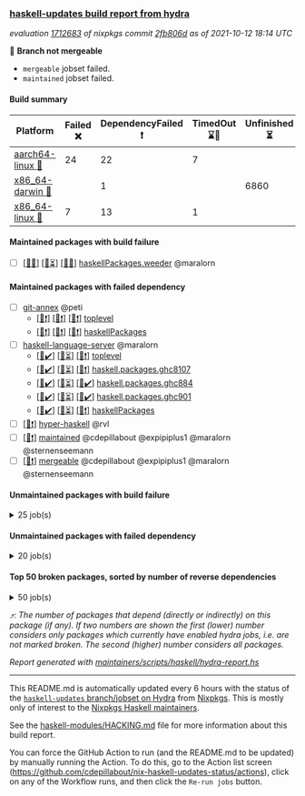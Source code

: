 ### [haskell-updates build report from hydra](https://hydra.nixos.org/jobset/nixpkgs/haskell-updates)
*evaluation [1712683](https://hydra.nixos.org/eval/1712683) of nixpkgs commit [2fb806d](https://github.com/NixOS/nixpkgs/commits/2fb806dba040bddd93d87e054b88a65c42976dc4) as of 2021-10-12 18:14 UTC*

:red_circle: **Branch not mergeable**
  * `mergeable` jobset failed.
  * `maintained` jobset failed.

#### Build summary

 | Platform | Failed :x: | DependencyFailed :heavy_exclamation_mark: | TimedOut :hourglass::no_entry_sign: | Unfinished :hourglass_flowing_sand: | Success :heavy_check_mark: | 
 | --- | --- | --- | --- | --- | --- | 
 | [aarch64-linux :iphone:](https://hydra.nixos.org/eval/1712683?filter=.aarch64-linux) | 24 | 22 | 7 |  | 6855 | 
 | [x86_64-darwin :apple:](https://hydra.nixos.org/eval/1712683?filter=.x86_64-darwin) |  | 1 |  | 6860 |  | 
 | [x86_64-linux :penguin:](https://hydra.nixos.org/eval/1712683?filter=.x86_64-linux) | 7 | 13 | 1 |  | 6933 | 
#### Maintained packages with build failure
- [ ] [[:iphone::x:]](https://hydra.nixos.org/build/155756657) [[:apple::hourglass_flowing_sand:]](https://hydra.nixos.org/build/155756178) [[:penguin::x:]](https://hydra.nixos.org/build/155759208) [haskellPackages.weeder](https://hydra.nixos.org/eval/1712683?filter=haskellPackages.weeder) @maralorn
#### Maintained packages with failed dependency
- [ ] [git-annex](https://hydra.nixos.org/eval/1712683?filter=git-annex) @peti
  - [[:iphone::heavy_exclamation_mark:]](https://hydra.nixos.org/build/155770629) [[:apple::heavy_exclamation_mark:]](https://hydra.nixos.org/build/155758315) [[:penguin::heavy_exclamation_mark:]](https://hydra.nixos.org/build/155771018) [toplevel](https://hydra.nixos.org/eval/1712683?filter=git-annex)
  - [[:iphone::heavy_exclamation_mark:]](https://hydra.nixos.org/build/155770313) [[:apple::heavy_exclamation_mark:]](https://hydra.nixos.org/build/155758740) [[:penguin::heavy_exclamation_mark:]](https://hydra.nixos.org/build/155770693) [haskellPackages](https://hydra.nixos.org/eval/1712683?filter=haskellPackages.git-annex)
- [ ] [haskell-language-server](https://hydra.nixos.org/eval/1712683?filter=haskell-language-server) @maralorn
  - [[:iphone::heavy_check_mark:]](https://hydra.nixos.org/build/155756458) [[:apple::hourglass_flowing_sand:]](https://hydra.nixos.org/build/155756793) [[:penguin::heavy_exclamation_mark:]](https://hydra.nixos.org/build/155759068) [toplevel](https://hydra.nixos.org/eval/1712683?filter=haskell-language-server)
  - [[:iphone::heavy_check_mark:]](https://hydra.nixos.org/build/155757970) [[:apple::hourglass_flowing_sand:]](https://hydra.nixos.org/build/155756392) [[:penguin::heavy_exclamation_mark:]](https://hydra.nixos.org/build/155757480) [haskell.packages.ghc8107](https://hydra.nixos.org/eval/1712683?filter=haskell.packages.ghc8107.haskell-language-server)
  - [[:iphone::heavy_check_mark:]](https://hydra.nixos.org/build/155756879) [[:apple::hourglass_flowing_sand:]](https://hydra.nixos.org/build/155757191) [[:penguin::heavy_check_mark:]](https://hydra.nixos.org/build/155758997) [haskell.packages.ghc884](https://hydra.nixos.org/eval/1712683?filter=haskell.packages.ghc884.haskell-language-server)
  - [[:iphone::heavy_check_mark:]](https://hydra.nixos.org/build/155759064) [[:apple::hourglass_flowing_sand:]](https://hydra.nixos.org/build/155756438) [[:penguin::heavy_check_mark:]](https://hydra.nixos.org/build/155758464) [haskell.packages.ghc901](https://hydra.nixos.org/eval/1712683?filter=haskell.packages.ghc901.haskell-language-server)
  - [[:iphone::heavy_check_mark:]](https://hydra.nixos.org/build/155756277) [[:apple::hourglass_flowing_sand:]](https://hydra.nixos.org/build/155757941) [[:penguin::heavy_exclamation_mark:]](https://hydra.nixos.org/build/155757673) [haskellPackages](https://hydra.nixos.org/eval/1712683?filter=haskellPackages.haskell-language-server)
- [ ] [[:penguin::heavy_exclamation_mark:]](https://hydra.nixos.org/build/155770344) [hyper-haskell](https://hydra.nixos.org/eval/1712683?filter=hyper-haskell) @rvl
- [ ] [[:penguin::heavy_exclamation_mark:]](https://hydra.nixos.org/build/155847289) [maintained](https://hydra.nixos.org/eval/1712683?filter=maintained) @cdepillabout @expipiplus1 @maralorn @sternenseemann
- [ ] [[:penguin::heavy_exclamation_mark:]](https://hydra.nixos.org/build/155847308) [mergeable](https://hydra.nixos.org/eval/1712683?filter=mergeable) @cdepillabout @expipiplus1 @maralorn @sternenseemann
#### Unmaintained packages with build failure
<details><summary>25 job(s) </summary>

- [ ] [[:iphone::x:]](https://hydra.nixos.org/build/155232856) [[:apple::hourglass_flowing_sand:]](https://hydra.nixos.org/build/155721016) [[:penguin::heavy_check_mark:]](https://hydra.nixos.org/build/155243853) [haskellPackages.libBF](https://hydra.nixos.org/eval/1712683?filter=haskellPackages.libBF)  :arrow_heading_up: 4 | 20
- [ ] [[:iphone::x:]](https://hydra.nixos.org/build/155593976) [[:apple::hourglass_flowing_sand:]](https://hydra.nixos.org/build/155722014) [[:penguin::heavy_check_mark:]](https://hydra.nixos.org/build/155594865) [haskellPackages.ptr-poker](https://hydra.nixos.org/eval/1712683?filter=haskellPackages.ptr-poker)  :arrow_heading_up: 3 | 4
- [ ] [[:iphone::x:]](https://hydra.nixos.org/build/155757148) [[:apple::hourglass_flowing_sand:]](https://hydra.nixos.org/build/155758262) [[:penguin::x:]](https://hydra.nixos.org/build/155758291) [haskellPackages.short-vec](https://hydra.nixos.org/eval/1712683?filter=haskellPackages.short-vec)  :arrow_heading_up: 3 | 3
- [ ] [[:iphone::x:]](https://hydra.nixos.org/build/155759077) [[:apple::hourglass_flowing_sand:]](https://hydra.nixos.org/build/155758302) [[:penguin::x:]](https://hydra.nixos.org/build/155757417) [haskellPackages.github](https://hydra.nixos.org/eval/1712683?filter=haskellPackages.github)  :arrow_heading_up: 2 | 8
- [ ] [[:iphone::x:]](https://hydra.nixos.org/build/155594340) [[:apple::hourglass_flowing_sand:]](https://hydra.nixos.org/build/155722138) [[:penguin::heavy_check_mark:]](https://hydra.nixos.org/build/155597794) [haskellPackages.factory](https://hydra.nixos.org/eval/1712683?filter=haskellPackages.factory)  :arrow_heading_up: 2 | 4
- [ ] [[:iphone::x:]](https://hydra.nixos.org/build/155744091) [[:apple::hourglass_flowing_sand:]](https://hydra.nixos.org/build/155744085) [[:penguin::heavy_check_mark:]](https://hydra.nixos.org/build/155744086) [haskellPackages.quic](https://hydra.nixos.org/eval/1712683?filter=haskellPackages.quic)  :arrow_heading_up: 2 | 2
- [ ] [[:iphone::x:]](https://hydra.nixos.org/build/155598410) [[:apple::hourglass_flowing_sand:]](https://hydra.nixos.org/build/155723430) [[:penguin::heavy_check_mark:]](https://hydra.nixos.org/build/155596024) [haskellPackages.OrderedBits](https://hydra.nixos.org/eval/1712683?filter=haskellPackages.OrderedBits)  :arrow_heading_up: 1 | 36
- [ ] [[:iphone::x:]](https://hydra.nixos.org/build/155601408) [[:apple::hourglass_flowing_sand:]](https://hydra.nixos.org/build/155720995) [[:penguin::heavy_check_mark:]](https://hydra.nixos.org/build/155594896) [haskellPackages.type-natural](https://hydra.nixos.org/eval/1712683?filter=haskellPackages.type-natural)  :arrow_heading_up: 1 | 4
- [ ] [[:iphone::x:]](https://hydra.nixos.org/build/155241261) [[:apple::hourglass_flowing_sand:]](https://hydra.nixos.org/build/155726085) [[:penguin::heavy_check_mark:]](https://hydra.nixos.org/build/155238846) [haskellPackages.long-double](https://hydra.nixos.org/eval/1712683?filter=haskellPackages.long-double)  :arrow_heading_up: 1 | 2
- [ ] [[:iphone::x:]](https://hydra.nixos.org/build/155248867) [[:apple::hourglass_flowing_sand:]](https://hydra.nixos.org/build/155720190) [[:penguin::heavy_check_mark:]](https://hydra.nixos.org/build/155230089) [haskellPackages.easytensor](https://hydra.nixos.org/eval/1712683?filter=haskellPackages.easytensor)  :arrow_heading_up: 1 | 1
- [ ] [[:iphone::heavy_check_mark:]](https://hydra.nixos.org/build/155757226) [[:apple::hourglass_flowing_sand:]](https://hydra.nixos.org/build/155757578) [[:penguin::x:]](https://hydra.nixos.org/build/155757529) [haskellPackages.hls-haddock-comments-plugin](https://hydra.nixos.org/eval/1712683?filter=haskellPackages.hls-haddock-comments-plugin)  :arrow_heading_up: 1 | 1
- [ ] [[:iphone::x:]](https://hydra.nixos.org/build/155231800) [[:apple::hourglass_flowing_sand:]](https://hydra.nixos.org/build/155720090) [[:penguin::heavy_check_mark:]](https://hydra.nixos.org/build/155246060) [haskellPackages.nlopt-haskell](https://hydra.nixos.org/eval/1712683?filter=haskellPackages.nlopt-haskell)  :arrow_heading_up: 1 | 1
- [ ] [[:iphone::x:]](https://hydra.nixos.org/build/155229836) [[:apple::hourglass_flowing_sand:]](https://hydra.nixos.org/build/155724945) [[:penguin::heavy_check_mark:]](https://hydra.nixos.org/build/155238806) [haskellPackages.unicode-properties](https://hydra.nixos.org/eval/1712683?filter=haskellPackages.unicode-properties)  :arrow_heading_up: 1 | 1
- [ ] [[:iphone::x:]](https://hydra.nixos.org/build/155599699) [[:apple::hourglass_flowing_sand:]](https://hydra.nixos.org/build/155723317) [[:penguin::heavy_check_mark:]](https://hydra.nixos.org/build/155600026) [haskellPackages.accelerate-llvm](https://hydra.nixos.org/eval/1712683?filter=haskellPackages.accelerate-llvm)  :arrow_heading_up: 0 | 8
- [ ] [[:iphone::x:]](https://hydra.nixos.org/build/155770432) [[:apple::hourglass_flowing_sand:]](https://hydra.nixos.org/build/155770473) [[:penguin::x:]](https://hydra.nixos.org/build/155770732) [haskellPackages.svgcairo](https://hydra.nixos.org/eval/1712683?filter=haskellPackages.svgcairo)  :arrow_heading_up: 0 | 8
- [ ] [[:iphone::x:]](https://hydra.nixos.org/build/155230769) [[:apple::hourglass_flowing_sand:]](https://hydra.nixos.org/build/155721834) [[:penguin::heavy_check_mark:]](https://hydra.nixos.org/build/155235567) [haskellPackages.freetype2](https://hydra.nixos.org/eval/1712683?filter=haskellPackages.freetype2)  :arrow_heading_up: 0 | 7
- [ ] [[:iphone::x:]](https://hydra.nixos.org/build/155598704) [[:apple::hourglass_flowing_sand:]](https://hydra.nixos.org/build/155724900) [[:penguin::heavy_check_mark:]](https://hydra.nixos.org/build/155600475) [haskellPackages.cdar-mBound](https://hydra.nixos.org/eval/1712683?filter=haskellPackages.cdar-mBound)  :arrow_heading_up: 0 | 2
- [ ] [[:iphone::x:]](https://hydra.nixos.org/build/155233986) [[:apple::hourglass_flowing_sand:]](https://hydra.nixos.org/build/155719926) [[:penguin::heavy_check_mark:]](https://hydra.nixos.org/build/155240530) [haskellPackages.picosat](https://hydra.nixos.org/eval/1712683?filter=haskellPackages.picosat)  :arrow_heading_up: 0 | 1
- [ ] [[:iphone::x:]](https://hydra.nixos.org/build/155232607) [[:apple::hourglass_flowing_sand:]](https://hydra.nixos.org/build/155720246) [[:penguin::heavy_check_mark:]](https://hydra.nixos.org/build/155242641) [haskellPackages.HsASA](https://hydra.nixos.org/eval/1712683?filter=haskellPackages.HsASA) 
- [ ] [[:iphone::x:]](https://hydra.nixos.org/build/155770580) [[:apple::hourglass_flowing_sand:]](https://hydra.nixos.org/build/155758550) [[:penguin::x:]](https://hydra.nixos.org/build/155771066) [haskellPackages.esqueleto-pgcrypto](https://hydra.nixos.org/eval/1712683?filter=haskellPackages.esqueleto-pgcrypto) 
- [ ] [[:iphone::x:]](https://hydra.nixos.org/build/155771016) [[:penguin::heavy_check_mark:]](https://hydra.nixos.org/build/155770604) [haskellPackages.gnome-keyring](https://hydra.nixos.org/eval/1712683?filter=haskellPackages.gnome-keyring) 
- [ ] [[:iphone::x:]](https://hydra.nixos.org/build/155593128) [[:apple::hourglass_flowing_sand:]](https://hydra.nixos.org/build/155725304) [[:penguin::heavy_check_mark:]](https://hydra.nixos.org/build/155593579) [haskellPackages.hq](https://hydra.nixos.org/eval/1712683?filter=haskellPackages.hq) 
- [ ] [[:iphone::x:]](https://hydra.nixos.org/build/155241477) [[:apple::hourglass_flowing_sand:]](https://hydra.nixos.org/build/155725915) [[:penguin::heavy_check_mark:]](https://hydra.nixos.org/build/155247469) [haskellPackages.poker](https://hydra.nixos.org/eval/1712683?filter=haskellPackages.poker) 
- [ ] [[:iphone::heavy_exclamation_mark:]](https://hydra.nixos.org/build/155757663) [[:apple::hourglass_flowing_sand:]](https://hydra.nixos.org/build/155757352) [[:penguin::x:]](https://hydra.nixos.org/build/155757583) [haskellPackages.warp-quic](https://hydra.nixos.org/eval/1712683?filter=haskellPackages.warp-quic) 
- [ ] [[:iphone::x:]](https://hydra.nixos.org/build/155238689) [[:apple::hourglass_flowing_sand:]](https://hydra.nixos.org/build/155724075) [[:penguin::heavy_check_mark:]](https://hydra.nixos.org/build/155241833) [haskellPackages.wiringPi](https://hydra.nixos.org/eval/1712683?filter=haskellPackages.wiringPi) 
</details>

#### Unmaintained packages with failed dependency
<details><summary>20 job(s) </summary>

- [ ] [[:iphone::heavy_exclamation_mark:]](https://hydra.nixos.org/build/155593967) [[:apple::hourglass_flowing_sand:]](https://hydra.nixos.org/build/155719302) [[:penguin::heavy_check_mark:]](https://hydra.nixos.org/build/155597330) [haskellPackages.jsonifier](https://hydra.nixos.org/eval/1712683?filter=haskellPackages.jsonifier)  :arrow_heading_up: 2 | 2
- [ ] [[:iphone::heavy_exclamation_mark:]](https://hydra.nixos.org/build/155770523) [[:apple::hourglass_flowing_sand:]](https://hydra.nixos.org/build/155771098) [[:penguin::heavy_exclamation_mark:]](https://hydra.nixos.org/build/155770449) [haskellPackages.hbro](https://hydra.nixos.org/eval/1712683?filter=haskellPackages.hbro)  :arrow_heading_up: 1 | 1
- [ ] [[:iphone::heavy_exclamation_mark:]](https://hydra.nixos.org/build/155758249) [[:apple::hourglass_flowing_sand:]](https://hydra.nixos.org/build/155758682) [[:penguin::heavy_check_mark:]](https://hydra.nixos.org/build/155758419) [haskellPackages.http3](https://hydra.nixos.org/eval/1712683?filter=haskellPackages.http3)  :arrow_heading_up: 1 | 1
- [ ] [[:iphone::heavy_exclamation_mark:]](https://hydra.nixos.org/build/155757334) [[:apple::hourglass_flowing_sand:]](https://hydra.nixos.org/build/155756946) [[:penguin::heavy_check_mark:]](https://hydra.nixos.org/build/155758922) [haskellPackages.opentelemetry-extra](https://hydra.nixos.org/eval/1712683?filter=haskellPackages.opentelemetry-extra)  :arrow_heading_up: 1 | 1
- [ ] [[:iphone::heavy_exclamation_mark:]](https://hydra.nixos.org/build/155756904) [[:apple::hourglass_flowing_sand:]](https://hydra.nixos.org/build/155758695) [[:penguin::heavy_exclamation_mark:]](https://hydra.nixos.org/build/155757678) [haskellPackages.short-vec-lens](https://hydra.nixos.org/eval/1712683?filter=haskellPackages.short-vec-lens)  :arrow_heading_up: 1 | 1
- [ ] [[:iphone::heavy_exclamation_mark:]](https://hydra.nixos.org/build/155599634) [[:apple::hourglass_flowing_sand:]](https://hydra.nixos.org/build/155721267) [[:penguin::heavy_check_mark:]](https://hydra.nixos.org/build/155593449) [haskellPackages.PrimitiveArray](https://hydra.nixos.org/eval/1712683?filter=haskellPackages.PrimitiveArray)  :arrow_heading_up: 0 | 35
- [ ] [[:iphone::heavy_exclamation_mark:]](https://hydra.nixos.org/build/155595154) [[:apple::hourglass_flowing_sand:]](https://hydra.nixos.org/build/155724546) [[:penguin::heavy_check_mark:]](https://hydra.nixos.org/build/155598111) [haskellPackages.sized](https://hydra.nixos.org/eval/1712683?filter=haskellPackages.sized)  :arrow_heading_up: 0 | 2
- [ ] [[:iphone::heavy_exclamation_mark:]](https://hydra.nixos.org/build/155756639) [[:apple::hourglass_flowing_sand:]](https://hydra.nixos.org/build/155758045) [[:penguin::heavy_exclamation_mark:]](https://hydra.nixos.org/build/155759159) [haskellPackages.batching](https://hydra.nixos.org/eval/1712683?filter=haskellPackages.batching) 
- [ ] [[:iphone::heavy_exclamation_mark:]](https://hydra.nixos.org/build/155757527) [[:apple::hourglass_flowing_sand:]](https://hydra.nixos.org/build/155757770) [[:penguin::heavy_exclamation_mark:]](https://hydra.nixos.org/build/155756589) [haskellPackages.dependent-literals-plugin](https://hydra.nixos.org/eval/1712683?filter=haskellPackages.dependent-literals-plugin) 
- [ ] [[:iphone::heavy_exclamation_mark:]](https://hydra.nixos.org/build/155238254) [[:apple::hourglass_flowing_sand:]](https://hydra.nixos.org/build/155720202) [[:penguin::heavy_check_mark:]](https://hydra.nixos.org/build/155242381) [haskellPackages.easytensor-vulkan](https://hydra.nixos.org/eval/1712683?filter=haskellPackages.easytensor-vulkan) 
- [ ] [[:iphone::heavy_exclamation_mark:]](https://hydra.nixos.org/build/155758978) [[:apple::hourglass_flowing_sand:]](https://hydra.nixos.org/build/155757236) [[:penguin::heavy_exclamation_mark:]](https://hydra.nixos.org/build/155757003) [haskellPackages.finite-table](https://hydra.nixos.org/eval/1712683?filter=haskellPackages.finite-table) 
- [ ] [[:iphone::heavy_exclamation_mark:]](https://hydra.nixos.org/build/155593818) [[:apple::hourglass_flowing_sand:]](https://hydra.nixos.org/build/155721382) [[:penguin::heavy_check_mark:]](https://hydra.nixos.org/build/155595620) [haskellPackages.fishfood](https://hydra.nixos.org/eval/1712683?filter=haskellPackages.fishfood) 
- [ ] [[:iphone::heavy_exclamation_mark:]](https://hydra.nixos.org/build/155770506) [[:apple::hourglass_flowing_sand:]](https://hydra.nixos.org/build/155770599) [[:penguin::heavy_exclamation_mark:]](https://hydra.nixos.org/build/155771075) [haskellPackages.hbro-contrib](https://hydra.nixos.org/eval/1712683?filter=haskellPackages.hbro-contrib) 
- [ ] [[:iphone::heavy_exclamation_mark:]](https://hydra.nixos.org/build/155239518) [[:apple::hourglass_flowing_sand:]](https://hydra.nixos.org/build/155721929) [[:penguin::heavy_check_mark:]](https://hydra.nixos.org/build/155237801) [haskellPackages.hmatrix-nlopt](https://hydra.nixos.org/eval/1712683?filter=haskellPackages.hmatrix-nlopt) 
- [ ] [[:iphone::heavy_exclamation_mark:]](https://hydra.nixos.org/build/155771046) [[:penguin::heavy_exclamation_mark:]](https://hydra.nixos.org/build/155770394) [haskellPackages.notifications-tray-icon](https://hydra.nixos.org/eval/1712683?filter=haskellPackages.notifications-tray-icon) 
- [ ] [[:iphone::heavy_exclamation_mark:]](https://hydra.nixos.org/build/155758204) [[:apple::hourglass_flowing_sand:]](https://hydra.nixos.org/build/155757938) [[:penguin::heavy_check_mark:]](https://hydra.nixos.org/build/155756293) [haskellPackages.opentelemetry-lightstep](https://hydra.nixos.org/eval/1712683?filter=haskellPackages.opentelemetry-lightstep) 
- [ ] [[:iphone::heavy_exclamation_mark:]](https://hydra.nixos.org/build/155244308) [[:apple::hourglass_flowing_sand:]](https://hydra.nixos.org/build/155722763) [[:penguin::heavy_check_mark:]](https://hydra.nixos.org/build/155233504) [haskellPackages.rounded](https://hydra.nixos.org/eval/1712683?filter=haskellPackages.rounded) 
- [ ] [[:iphone::heavy_exclamation_mark:]](https://hydra.nixos.org/build/155757758) [[:apple::hourglass_flowing_sand:]](https://hydra.nixos.org/build/155757305) [[:penguin::heavy_exclamation_mark:]](https://hydra.nixos.org/build/155756680) [haskellPackages.servant-github-webhook](https://hydra.nixos.org/eval/1712683?filter=haskellPackages.servant-github-webhook) 
- [ ] [[:iphone::heavy_exclamation_mark:]](https://hydra.nixos.org/build/155597782) [[:apple::hourglass_flowing_sand:]](https://hydra.nixos.org/build/155725989) [[:penguin::heavy_check_mark:]](https://hydra.nixos.org/build/155596120) [haskellPackages.squeeze](https://hydra.nixos.org/eval/1712683?filter=haskellPackages.squeeze) 
- [ ] [[:iphone::heavy_exclamation_mark:]](https://hydra.nixos.org/build/155250509) [[:apple::hourglass_flowing_sand:]](https://hydra.nixos.org/build/155725172) [[:penguin::heavy_check_mark:]](https://hydra.nixos.org/build/155236489) [haskellPackages.unicode-names](https://hydra.nixos.org/eval/1712683?filter=haskellPackages.unicode-names) 
</details>

#### Top 50 broken packages, sorted by number of reverse dependencies
<details><summary>50 job(s) </summary>

[gogol-core](https://packdeps.haskellers.com/reverse/gogol-core) :arrow_heading_up: 182  
[haskell98](https://packdeps.haskellers.com/reverse/haskell98) :arrow_heading_up: 153  
[enumerator](https://packdeps.haskellers.com/reverse/enumerator) :arrow_heading_up: 56  
[derive](https://packdeps.haskellers.com/reverse/derive) :arrow_heading_up: 48  
[contiguous](https://packdeps.haskellers.com/reverse/contiguous) :arrow_heading_up: 45  
[MonadCatchIO-transformers](https://packdeps.haskellers.com/reverse/MonadCatchIO-transformers) :arrow_heading_up: 41  
[parseargs](https://packdeps.haskellers.com/reverse/parseargs) :arrow_heading_up: 41  
[bytesmith](https://packdeps.haskellers.com/reverse/bytesmith) :arrow_heading_up: 35  
[data-lens](https://packdeps.haskellers.com/reverse/data-lens) :arrow_heading_up: 34  
[distributed-process](https://packdeps.haskellers.com/reverse/distributed-process) :arrow_heading_up: 30  
[iteratee](https://packdeps.haskellers.com/reverse/iteratee) :arrow_heading_up: 29  
[jmacro](https://packdeps.haskellers.com/reverse/jmacro) :arrow_heading_up: 29  
[ip](https://packdeps.haskellers.com/reverse/ip) :arrow_heading_up: 26  
[either-unwrap](https://packdeps.haskellers.com/reverse/either-unwrap) :arrow_heading_up: 25  
[HList](https://packdeps.haskellers.com/reverse/HList) :arrow_heading_up: 23  
[SciBaseTypes](https://packdeps.haskellers.com/reverse/SciBaseTypes) :arrow_heading_up: 22  
[haskelldb](https://packdeps.haskellers.com/reverse/haskelldb) :arrow_heading_up: 22  
[hsc3](https://packdeps.haskellers.com/reverse/hsc3) :arrow_heading_up: 22  
[wxdirect](https://packdeps.haskellers.com/reverse/wxdirect) :arrow_heading_up: 22  
[BiobaseTypes](https://packdeps.haskellers.com/reverse/BiobaseTypes) :arrow_heading_up: 21  
[wxc](https://packdeps.haskellers.com/reverse/wxc) :arrow_heading_up: 21  
[biocore](https://packdeps.haskellers.com/reverse/biocore) :arrow_heading_up: 20  
[secp256k1-haskell](https://packdeps.haskellers.com/reverse/secp256k1-haskell) :arrow_heading_up: 20  
[wxcore](https://packdeps.haskellers.com/reverse/wxcore) :arrow_heading_up: 20  
[attoparsec-enumerator](https://packdeps.haskellers.com/reverse/attoparsec-enumerator) :arrow_heading_up: 19  
[bytestring-show](https://packdeps.haskellers.com/reverse/bytestring-show) :arrow_heading_up: 19  
[bytestring-trie](https://packdeps.haskellers.com/reverse/bytestring-trie) :arrow_heading_up: 19  
[numhask](https://packdeps.haskellers.com/reverse/numhask) :arrow_heading_up: 19  
[polysemy-plugin](https://packdeps.haskellers.com/reverse/polysemy-plugin) :arrow_heading_up: 19  
[wx](https://packdeps.haskellers.com/reverse/wx) :arrow_heading_up: 19  
[BiobaseENA](https://packdeps.haskellers.com/reverse/BiobaseENA) :arrow_heading_up: 18  
[asn1-data](https://packdeps.haskellers.com/reverse/asn1-data) :arrow_heading_up: 18  
[dbus-core](https://packdeps.haskellers.com/reverse/dbus-core) :arrow_heading_up: 18  
[gtksourceview2](https://packdeps.haskellers.com/reverse/gtksourceview2) :arrow_heading_up: 18  
[BiobaseXNA](https://packdeps.haskellers.com/reverse/BiobaseXNA) :arrow_heading_up: 17  
[HGamer3D-Data](https://packdeps.haskellers.com/reverse/HGamer3D-Data) :arrow_heading_up: 17  
[certificate](https://packdeps.haskellers.com/reverse/certificate) :arrow_heading_up: 17  
[clash-prelude](https://packdeps.haskellers.com/reverse/clash-prelude) :arrow_heading_up: 17  
[dbus-client](https://packdeps.haskellers.com/reverse/dbus-client) :arrow_heading_up: 17  
[gconf](https://packdeps.haskellers.com/reverse/gconf) :arrow_heading_up: 17  
[gtk-serialized-event](https://packdeps.haskellers.com/reverse/gtk-serialized-event) :arrow_heading_up: 17  
[uuid-orphans](https://packdeps.haskellers.com/reverse/uuid-orphans) :arrow_heading_up: 17  
[cuda](https://packdeps.haskellers.com/reverse/cuda) :arrow_heading_up: 16  
[happstack-jmacro](https://packdeps.haskellers.com/reverse/happstack-jmacro) :arrow_heading_up: 16  
[manatee-core](https://packdeps.haskellers.com/reverse/manatee-core) :arrow_heading_up: 16  
[monads-fd](https://packdeps.haskellers.com/reverse/monads-fd) :arrow_heading_up: 16  
[murmur3](https://packdeps.haskellers.com/reverse/murmur3) :arrow_heading_up: 16  
[tls-extra](https://packdeps.haskellers.com/reverse/tls-extra) :arrow_heading_up: 16  
[ADPfusion](https://packdeps.haskellers.com/reverse/ADPfusion) :arrow_heading_up: 15  
[MaybeT](https://packdeps.haskellers.com/reverse/MaybeT) :arrow_heading_up: 15  
</details>


*:arrow_heading_up:: The number of packages that depend (directly or indirectly) on this package (if any). If two numbers are shown the first (lower) number considers only packages which currently have enabled hydra jobs, i.e. are not marked broken. The second (higher) number considers all packages.*

*Report generated with [maintainers/scripts/haskell/hydra-report.hs](https://github.com/NixOS/nixpkgs/blob/haskell-updates/maintainers/scripts/haskell/hydra-report.sh)*


----------------------------------------------------------------------

This README.md is automatically updated every 6 hours with the status of the
[`haskell-updates` branch/jobset on Hydra](https://hydra.nixos.org/jobset/nixpkgs/haskell-updates)
from [Nixpkgs](https://github.com/NixOS/nixpkgs).  This is mostly only of
interest to the [Nixpkgs Haskell maintainers](https://github.com/orgs/NixOS/teams/haskell).

See the
[haskell-modules/HACKING.md](https://github.com/NixOS/nixpkgs/blob/haskell-updates/pkgs/development/haskell-modules/HACKING.md)
file for more information about this build report.

You can force the GitHub Action to run (and the README.md to be updated) by
manually running the Action.  To do this, go to the Action list screen
(https://github.com/cdepillabout/nix-haskell-updates-status/actions),
click on any of the Workflow runs, and then click the `Re-run jobs` button.
